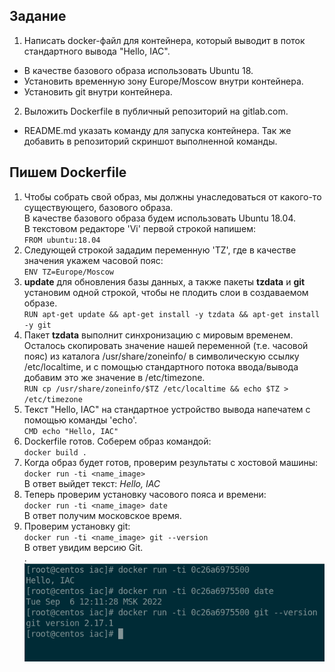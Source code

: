 ## Задание  
1. Написать docker-файл для контейнера, который выводит в поток стандартного вывода "Hello, IAC".  
- В качестве базового образа использовать Ubuntu 18.  
- Установить временную зону Europe/Moscow внутри контейнера.  
- Установить git внутри контейнера.  

2. Выложить Dockerfile в публичный репозиторий на gitlab.com.  
- README.md указать команду для запуска контейнера. Так же добавить в репозиторий скриншот выполненной команды.  

## Пишем Dockerfile 
1. Чтобы собрать свой образ, мы должны унаследоваться от какого-то существующего, базового  образа.  
В качестве базового образа будем использовать Ubuntu 18.04.  
В текстовом редакторе 'Vi' первой строкой напишем:  
`FROM ubuntu:18.04`  
2. Следующей строкой зададим переменную 'TZ', где в качестве значения укажем часовой пояс:  
`ENV TZ=Europe/Moscow`  
3. **update** для обновления базы данных, а также пакеты **tzdata** и **git** установим одной строкой, чтобы не плодить слои в создаваемом образе.  
`RUN apt-get update && apt-get install -y tzdata && apt-get install -y git` 
4. Пакет **tzdata** выполнит синхронизацию с мировым временем. Осталось скопировать значение нашей переменной (т.е. часовой пояс) из каталога /usr/share/zoneinfo/ в символическую ссылку /etc/localtime, и с помощью стандартного потока ввода/вывода добавим это же значение в /etc/timezone.  
`RUN cp /usr/share/zoneinfo/$TZ /etc/localtime && echo $TZ > /etc/timezone`   
5. Текст "Hello, IAC" на стандартное устройство вывода напечатем с помощью команды 'echo'.  
`CMD echo "Hello, IAC"`  
6. Dockerfile готов. Соберем образ командой:  
`docker build .`  
7. Когда образ будет готов, проверим результаты с хостовой машины:  
`docker run -ti <name_image>`  
В ответ выйдет текст: *Hello, IAC*  
8. Теперь проверим установку часового пояса и времени:    
`docker run -ti <name_image> date`  
В ответ получим московское время.  
9. Проверим установку git:  
`docker run -ti <name_image> git --version`  
В ответ увидим версию Git.  
.  
![](https://github.com/remizovk/test_iac/blob/5e74ced9e3b61be47ce493699fbddb797c99641a/Screenshot%20from%202022-09-06%2012-11-45.png)
